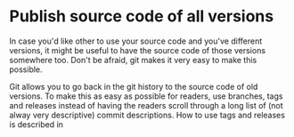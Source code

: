 # Publish source code of all versions

In case you'd like other to use your source code and you've different versions, it might be useful to have the source code of those versions somewhere too. Don't be afraid, git makes it very easy to make this possible.

Git allows you to go back in the git history to the source code of old versions. To make this as easy as possible for readers, use branches, tags and releases instead of having the readers scroll through a long list of (not alway very descriptive) commit descriptions. How to use tags and releases is described in [](./versioning_changelog.md)